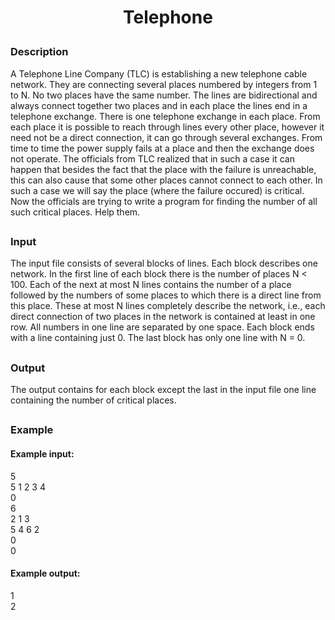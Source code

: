 # <p align="center">Telephone</p>
### Description
A Telephone Line Company (TLC) is establishing a new telephone cable network. They are connecting several places numbered by integers from 1 to N. No two places have the same number. The lines are bidirectional and always connect together two places and in each place the lines end in a telephone exchange. There is one telephone exchange in each place. From each place it is possible to reach through lines every other place, however it need not be a direct connection, it can go through several exchanges. From time to time the power supply fails at a place and then the exchange does not operate. The officials from TLC realized that in such a case it can happen that besides the fact that the place with the failure is unreachable, this can also cause that some other places cannot connect to each other. In such a case we will say the place (where the failure occured) is critical. Now the officials are trying to write a program for finding the number of all such critical places. Help them.
##
### Input
The input file consists of several blocks of lines. Each block describes one network. In the first line of each block there is the number of places N < 100. Each of the next at most N lines contains the number of a place followed by the numbers of some places to which there is a direct line from this place. These at most N lines completely describe the network, i.e., each direct connection of two places in the network is contained at least in one row. All numbers in one line are separated by one space. Each block ends with a line containing just 0. The last block has only one line with N = 0.
##
### Output
The output contains for each block except the last in the input file one line containing the number of critical places.
##
### Example
#### Example input:
5<br>
5 1 2 3 4<br>
0<br>
6<br>
2 1 3<br>
5 4 6 2<br>
0<br>
0
#### Example output:
1<br>
2
